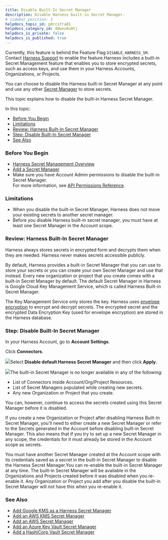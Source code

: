 ```yaml
---
title: Disable Built-In Secret Manager
description: Disable Harness built-in Secret Manager.
# sidebar_position: 2
helpdocs_topic_id: p8rcsfra01
helpdocs_category_id: 48wnu4u0tj
helpdocs_is_private: false
helpdocs_is_published: true
---
```


Currently, this feature is behind the Feature Flag `DISABLE_HARNESS_SM`. Contact [Harness Support](mailto:support@harness.io) to enable the feature.Harness includes a built-in Secret Management feature that enables you to store encrypted secrets, such as access keys, and use them in your Harness Accounts, Organizations, or Projects.

You can choose to disable the Harness built-in Secret Manager at any point and use any other [Secret Manager](/article/bo4qbrcggv-add-secrets-manager) to store secrets.

This topic explains how to disable the built-in Harness Secret Manager.

In this topic:

* [Before You Begin](#before_you_begin)
* [Limitations](#limitations)
* [Review: Harness Built-In Secret Manager](#review_harness_built_in_secret_manager)
* [Step: Disable Built-In Secret Manager](#step_1_disable_built_in_secret_manager)
* [See Also](#see_also)

### Before You Begin

* [Harness Secret Management Overview](/article/hngrlb7rd6-harness-secret-manager-overview)
* [Add a Secret Manager](/article/bo4qbrcggv-add-secrets-manager)
* Make sure you have Account Admin permissions to disable the built-in Secret Manager.  
For more information, see [API Permissions Reference](https://ngdocs.harness.io/article/bhkc68vy9c).

### Limitations

* When you disable the built-in Secret Manager, Harness does not move your existing secrets to another secret manager.
* Before you disable Harness built-in secret manager, you must have at least one Secret Manager in the Account scope.

### Review: Harness Built-In Secret Manager

Harness always stores secrets in encrypted form and decrypts them when they are needed. Harness never makes secrets accessible publicly.

By default, Harness provides a built-in Secret Manager that you can use to store your secrets or you can create your own Secret Manager and use that instead. Every new organization or project that you create comes with a built-in Secret Manager by default. The default Secret Manager in Harness is Google Cloud Key Management Service, which is called Harness Built-in Secret Manager.

The Key Management Service only stores the key. Harness uses [envelope encryption](https://cloud.google.com/kms/docs/envelope-encryption) to encrypt and decrypt secrets. The encrypted secret and the encrypted Data Encryption Key (used for envelope encryption) are stored in the Harness database. 

### Step: Disable Built-In Secret Manager

In your Harness Account, go to **Account Settings**.

Click **Connectors**.

![](https://files.helpdocs.io/i5nl071jo5/articles/p8rcsfra01/1645008004645/screenshot-2022-02-16-at-4-07-27-pm.png)Select **Disable default Harness Secret Manager** and then click **Apply.**

![](https://files.helpdocs.io/i5nl071jo5/articles/p8rcsfra01/1645014960647/screenshot-2022-02-16-at-6-05-02-pm.png)The built-in Secret Manager is no longer available in any of the following:

* List of Connectors inside Account/Org/Project Resources.
* List of Secret Managers populated while creating new secrets.
* Any new Organization or Project that you create.

 You can, however, continue to access the secrets created using this Secret Manager before it is disabled.

If you create a new Organization or Project after disabling Harness Built-In Secret Manager, you'll need to either create a new Secret Manager or refer to the Secrets generated in the Account before disabling built-in Secret Manager. This also means that if you try to set up a new Secret Manager in any scope, the credentials for it must already be stored in the Account scope as secrets.

You must have another Secret Manager created at the Account scope with its credentials saved as a secret in the built-in Secret Manager to disable the Harness Secret Manager.You can re-enable the built-in Secret Manager at any time. The built-in Secret Manager will be available in the Organizations and Projects created before it was disabled when you re-enable it. Any Organization or Project you add after you disable the built-in Secret Manager will not have this when you re-enable it.

### See Also

* [Add Google KMS as a Harness Secret Manager](https://ngdocs.harness.io/article/cyyym9tbqt-add-google-kms-secrets-manager)
* [Add an AWS KMS Secret Manager](https://ngdocs.harness.io/article/pt52h8sb6z-add-an-aws-kms-secrets-manager)
* [Add an AWS Secret Manager](https://ngdocs.harness.io/article/a73o2cg3pe-add-an-aws-secret-manager)
* [Add an Azure Key Vault Secret Manager](https://ngdocs.harness.io/article/53jrd1cv4i-azure-key-vault)
* [Add a HashiCorp Vault Secret Manager](https://ngdocs.harness.io/article/s65mzbyags-add-hashicorp-vault)

